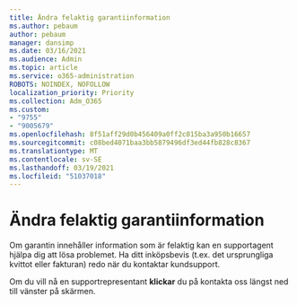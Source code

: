 ```yaml
---
title: Ändra felaktig garantiinformation
ms.author: pebaum
author: pebaum
manager: dansimp
ms.date: 03/16/2021
ms.audience: Admin
ms.topic: article
ms.service: o365-administration
ROBOTS: NOINDEX, NOFOLLOW
localization_priority: Priority
ms.collection: Adm_O365
ms.custom:
- "9755"
- "9005679"
ms.openlocfilehash: 8f51aff29d0b456409a0ff2c015ba3a950b16657
ms.sourcegitcommit: c08bed4071baa3bb5879496df3ed44fb828c8367
ms.translationtype: MT
ms.contentlocale: sv-SE
ms.lasthandoff: 03/19/2021
ms.locfileid: "51037018"
---
```

# <a name="change-incorrect-warranty-information"></a>Ändra felaktig garantiinformation

Om garantin innehåller information som är felaktig kan en supportagent hjälpa dig att lösa problemet. Ha ditt inköpsbevis (t.ex. det ursprungliga kvittot eller fakturan) redo när du kontaktar kundsupport.

Om du vill nå en supportrepresentant **klickar** du på kontakta oss längst ned till vänster på skärmen.